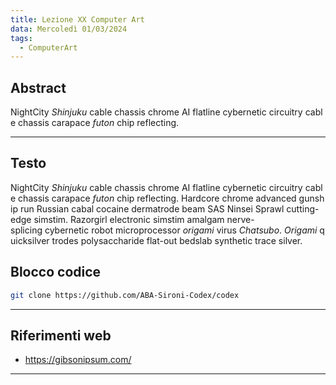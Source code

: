 ```yaml
---
title: Lezione XX Computer Art
data: Mercoledì 01/03/2024
tags:
  - ComputerArt
---
```


## Abstract

NightCity _Shinjuku_ cable chassis chrome AI flatline cybernetic circuitry cable chassis carapace _futon_ chip reflecting.

---

## Testo

NightCity _Shinjuku_ cable chassis chrome AI flatline cybernetic circuitry cable chassis carapace _futon_ chip reflecting. Hardcore chrome advanced gunship run Russian cabal cocaine dermatrode beam SAS Ninsei Sprawl cutting-edge simstim. Razorgirl electronic simstim amalgam nerve-splicing cybernetic robot microprocessor _origami_ virus _Chatsubo_. _Origami_ quicksilver trodes polysaccharide flat-out bedslab synthetic trace silver.

## Blocco codice

```bash
git clone https://github.com/ABA-Sironi-Codex/codex
```

---

## Riferimenti web

- https://gibsonipsum.com/

---